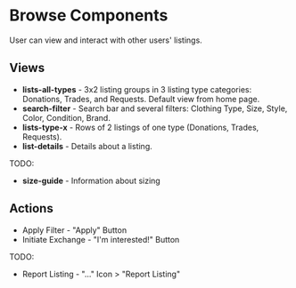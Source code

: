 # Browse Components
User can view and interact with other users' listings.

## Views
- **lists-all-types** - 3x2 listing groups in 3 listing type categories: Donations, Trades, and Requests. Default view from home page.
- **search-filter** - Search bar and several filters: Clothing Type, Size, Style, Color, Condition, Brand.
- **lists-type-x** - Rows of 2 listings of one type (Donations, Trades, Requests).
- **list-details** - Details about a listing.

TODO:
- **size-guide** - Information about sizing

## Actions
- Apply Filter - "Apply" Button
- Initiate Exchange - "I'm interested!" Button

TODO:
- Report Listing - "..." Icon > "Report Listing"
